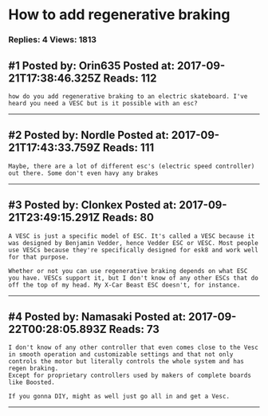 # How to add regenerative braking

### Replies: 4 Views: 1813

## \#1 Posted by: Orin635 Posted at: 2017-09-21T17:38:46.325Z Reads: 112

```
how do you add regenerative braking to an electric skateboard. I've heard you need a VESC but is it possible with an esc?
```

---
## \#2 Posted by: Nordle Posted at: 2017-09-21T17:43:33.759Z Reads: 111

```
Maybe, there are a lot of different esc's (electric speed controller) out there. Some don't even havy any brakes
```

---
## \#3 Posted by: Clonkex Posted at: 2017-09-21T23:49:15.291Z Reads: 80

```
A VESC is just a specific model of ESC. It's called a VESC because it was designed by Benjamin Vedder, hence Vedder ESC or VESC. Most people use VESCs because they're specifically designed for esk8 and work well for that purpose.

Whether or not you can use regenerative braking depends on what ESC you have. VESCs support it, but I don't know of any other ESCs that do off the top of my head. My X-Car Beast ESC doesn't, for instance.
```

---
## \#4 Posted by: Namasaki Posted at: 2017-09-22T00:28:05.893Z Reads: 73

```
I don't know of any other controller that even comes close to the Vesc in smooth operation and customizable settings and that not only controls the motor but literally controls the whole system and has regen braking.
Except for proprietary controllers used by makers of complete boards like Boosted.

If you gonna DIY, might as well just go all in and get a Vesc.
```

---
